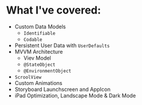 # What I've covered: 

- Custom Data Models
    - ```Identifiable```
    - ```Codable```
- Persistent User Data with ```UserDefaults```
- MVVM Architecture
    - Viev Model
    - ```@StateObject```
    - ```@EnvironmentObject```
- ```ScroolView```
- Custom Animations
- Storyboard Launchscreen and AppIcon 
- iPad Optimization, Landscape Mode & Dark Mode
